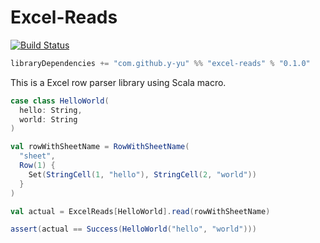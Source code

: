 Excel-Reads
============================

[![Build Status](https://travis-ci.com/y-yu/excel-reads.svg?branch=master)](https://travis-ci.com/y-yu/excel-reads)

```scala
libraryDependencies += "com.github.y-yu" %% "excel-reads" % "0.1.0"
```

This is a Excel row parser library using Scala macro.

```scala
case class HelloWorld(
  hello: String,
  world: String
)

val rowWithSheetName = RowWithSheetName(
  "sheet",
  Row(1) {
    Set(StringCell(1, "hello"), StringCell(2, "world"))
  }
)

val actual = ExcelReads[HelloWorld].read(rowWithSheetName)

assert(actual == Success(HelloWorld("hello", "world")))
```
